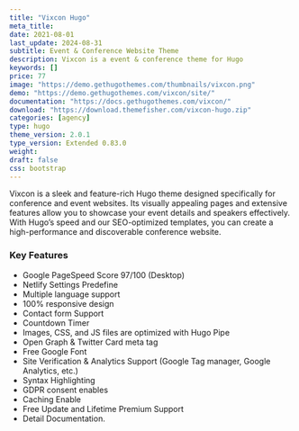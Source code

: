 ```yaml
---
title: "Vixcon Hugo"
meta_title:
date: 2021-08-01
last_update: 2024-08-31
subtitle: Event & Conference Website Theme
description: Vixcon is a event & conference theme for Hugo
keywords: []
price: 77
image: "https://demo.gethugothemes.com/thumbnails/vixcon.png"
demo: "https://demo.gethugothemes.com/vixcon/site/"
documentation: "https://docs.gethugothemes.com/vixcon/"
download: "https://download.themefisher.com/vixcon-hugo.zip"
categories: [agency]
type: hugo
theme_version: 2.0.1
type_version: Extended 0.83.0
weight:
draft: false
css: bootstrap
---
```


Vixcon is a sleek and feature-rich Hugo theme designed specifically for conference and event websites. Its visually appealing pages and extensive features allow you to showcase your event details and speakers effectively. With Hugo’s speed and our SEO-optimized templates, you can create a high-performance and discoverable conference website.

### Key Features

- Google PageSpeed Score 97/100 (Desktop)
- Netlify Settings Predefine
- Multiple language support
- 100% responsive design
- Contact form Support
- Countdown Timer
- Images, CSS, and JS files are optimized with Hugo Pipe
- Open Graph & Twitter Card meta tag
- Free Google Font
- Site Verification & Analytics Support (Google Tag manager, Google Analytics, etc.)
- Syntax Highlighting
- GDPR consent enables
- Caching Enable
- Free Update and Lifetime Premium Support
- Detail Documentation.


